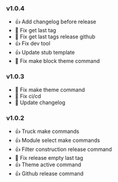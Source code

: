 ### v1.0.4 
* :+1: Add changelog before release
* :bug: Fix get last tag
* :bug: Fix get last tags release github
* :+1: Fix dev tool
* :+1: Update stub template
* :bug: Fix make block theme command

### v1.0.3 
* :bug: Fix make theme command
* :bug: Fix ci/cd
* :memo: Update changelog

### v1.0.2 
* :+1: Truck make commands
* :+1: Module select make commands
* :+1: Filter construction release command
* :bug: Fix release empty last tag
* :+1: Theme active command
* :+1: Github release command

